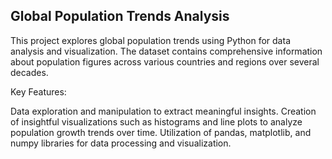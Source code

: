 <h2> Global Population Trends Analysis </h2>

This project explores global population trends using Python for data analysis and visualization. The dataset contains comprehensive information about population figures across various countries and regions over several decades.

Key Features:

Data exploration and manipulation to extract meaningful insights.
Creation of insightful visualizations such as histograms and line plots to analyze population growth trends over time.
Utilization of pandas, matplotlib, and numpy libraries for data processing and visualization.
